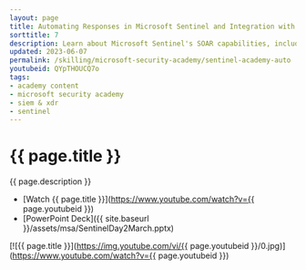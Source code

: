 ```yaml
---
layout: page
title: Automating Responses in Microsoft Sentinel and Integration with Microsoft Defender Solutions
sorttitle: 7
description: Learn about Microsoft Sentinel's SOAR capabilities, including automation rules and playbooks, which are Azure Logic Apps. Explore several OOB playbooks, community playbooks, as well as custom playbooks, including one utilizing the OpenAI Logic App connector.
updated: 2023-06-07
permalink: /skilling/microsoft-security-academy/sentinel-academy-auto
youtubeid: QYpTHOUCQ7o
tags: 
- academy content
- microsoft security academy
- siem & xdr
- sentinel
---
```


# {{ page.title }}

{{ page.description }}

* [Watch {{ page.title }}](https://www.youtube.com/watch?v={{ page.youtubeid }})
* [PowerPoint Deck]({{ site.baseurl }}/assets/msa/SentinelDay2March.pptx)

[![{{ page.title }}](https://img.youtube.com/vi/{{ page.youtubeid }}/0.jpg)](https://www.youtube.com/watch?v={{ page.youtubeid }})